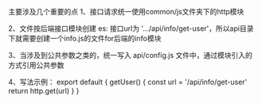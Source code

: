 主要涉及几个重要的点
1、接口请求统一使用common/js文件夹下的http模块

2、文件按后端接口模块创建
es: 接口url为 '.../api/info/get-user'，所以api目录下就需要创建一个info.js的文件for后端的info模块

3、当涉及到公共参数之类的，统一写入 api/config.js 文件中，通过模块引入的方式引用公共参数

4、写法示例：
export default {
  getUser() {
    const url = '/api/info/get-user'
    return http.get(url)
  }
}

